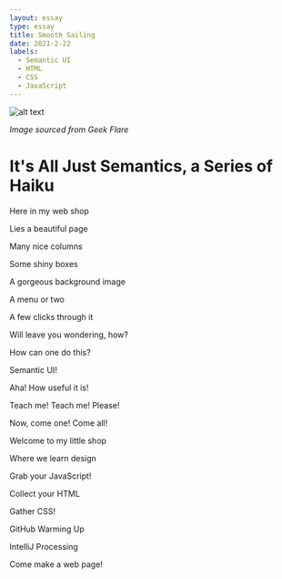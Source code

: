 ```yaml
---
layout: essay
type: essay
title: Smooth Sailing
date: 2021-2-22
labels:
  - Semantic UI
  - HTML
  - CSS
  - JavaScript
---
```


![alt text](https://geekflare.com/wp-content/uploads/2019/12/css-gif.gif)

*Image sourced from Geek Flare*

**It's All Just Semantics, a Series of Haiku**
==============================================
Here in my web shop

Lies a beautiful page

Many nice columns


Some shiny boxes

A gorgeous background image

A menu or two


A few clicks through it

Will leave you wondering, how?

How can one do this?


Semantic UI!

Aha! How useful it is!

Teach me! Teach me! Please!


Now, come one! Come all!

Welcome to my little shop

Where we learn design


Grab your JavaScript!

Collect your HTML

Gather CSS!


GitHub Warming Up

IntelliJ Processing

Come make a web page!
